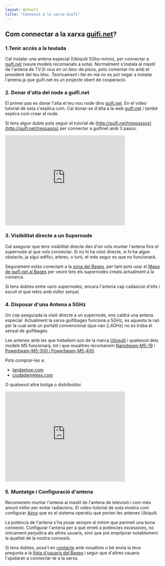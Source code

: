 ```yaml
---
layout: default
title: "Connexió a la xarxa Guifi"
---
```


## Com connectar a la xarxa [guifi.net](http://guifi.net)?

### 1.Tenir accés a la teulada
Cal instalar una antena especial (Ubiquiti 5Ghz-mimo), per connectar a [guifi.net](http://guifi.net) (veure models recomanats a sota). Normalment s'instala al màstil de l'antena de TV.Si vius en un bloc de pisos, pots comentar-ho amb el president del teu bloc. Teoricament i llei en mà no es pot negar a instalar l'antena ja que guifi.net es un projecte obert de cooperació. 

### 2. Donar d'alta del node a guifi.net
El primer pas es donar l'alta el teu nou node dins [guifi.net](http://guifi.net). En el video tutorial de sota s'explica com. Cal donar-se d'alta a la web [guifi.net](http://guifi.net) i també explica com crear el node.

Si tens algun dubte pots seguir el tutorial de [http://guifi.net/trespassos](http://guifi.net/trespasos) per connectar a guifinet amb 3 pasos.

<iframe width="390" height="293" src="http://www.youtube.com/embed/2MYtQ5hFvnk" frameborder="0" allowfullscreen></iframe>

### 3. Visibilitat directe a un Supernode
Cal asegurar que tens visibilitat directe des d'on vols muntar l'antena fins el supernode al que vols connectar. Si no hi ha visió directe, si hi ha algun obstacle, ja sigui edifici, arbres, o turó, el més segur es que no funcionarà. 

Segurament estàs conectant a la [zona del Bages](http://guifi.net/ca/bages), per tant pots usar el [Mapa de guifi.net al Bages](http://guifi.net/ca/node/2426/view/map) per veure tots els supernodes creats actualment a la comarca.

Si tens dubtes entre varis supernodes, encara l'antena cap cadascún d'ells i escull el què rebis amb millor senyal.

### 4. Disposar d'una Antena a 5GHz
Un cop asegurada la visió directe a un supernode, ens caldrá una antena especial. Actualment la xarxa guifibages funciona a 5GHz, es aquesta la raó per la cual amb un portatil convencional (que van 2,4GHz) no es troba el senyal de guifibages.

Les antenes amb les que treballem son de la marca [Ubiquiti](http://ubnt.com) i qualsevol dels models M5 funcionarà, tot i que nosaltres recomanem [Nanobeam-M5-19](https://www.ubnt.com/airmax/nanobeamm/) i [Powerbeam-M5-300 i Powerbeam-M5-400](https://www.ubnt.com/airmax/powerbeam/). 

Pots comprar-les a: 

* [landashop.com](http://landashop.com/)
* [ciudadwireless.com](https://www.ciudadwireless.com/)

O qualsevol altre botiga o distribuïdor.

<iframe width="390" height="293" src="http://www.youtube.com/embed/HGjUdu0KZzc" frameborder="0" allowfullscreen></iframe>

### 5. Muntatge i Configuració d'antena
Recomenem muntar l'antena al mastil de l'antena de televisió i com més amunt millor per evitar radiacións. El vídeo-tutorial de sota mostra com configurar [Airos](http://www.ubnt.com/airos) que es el sistema operatiu que porten les antenes Ubiquiti.

La potència de l'antena s'ha posar sempre al mínim que permeti una bona connexió. Configurar l'antena per a què emeti a potències excessives, no únicament perjudica als altres usuaris, sinó que pot empitjorar notablement la qualitat de la nostra connexió.

Si tens dubtes, posa't en [contacte](/doc/Contacte/) amb nosaltres o bé envia la teva pregunta a la [llista d'usuaris del Bages](mailto:guifi-bagesusers@llistes.guifi.net) i segur que d'altres usuaris t'ajudaran a connectar-te a la xarxa.  
